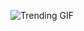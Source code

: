 
<!-- GIF_SECTION -->
![Trending GIF](https://media1.giphy.com/media/v1.Y2lkPThiYjIxNzcyNDQ4dG03eWJ5emYxdDJoYjRhcXIyaDY4cHZ0bWhyaXl5N3p4ZTVvZCZlcD12MV9naWZzX3NlYXJjaCZjdD1n/3ohs7WnQtnXbXOOrO8/giphy.gif)
<!-- END_GIF_SECTION -->
